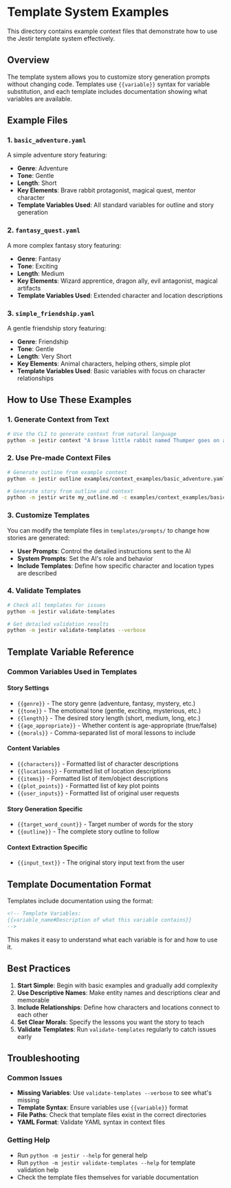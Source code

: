 # Template System Examples

This directory contains example context files that demonstrate how to use the Jestir template system effectively.

## Overview

The template system allows you to customize story generation prompts without changing code. Templates use `{{variable}}` syntax for variable substitution, and each template includes documentation showing what variables are available.

## Example Files

### 1. `basic_adventure.yaml`
A simple adventure story featuring:
- **Genre**: Adventure
- **Tone**: Gentle
- **Length**: Short
- **Key Elements**: Brave rabbit protagonist, magical quest, mentor character
- **Template Variables Used**: All standard variables for outline and story generation

### 2. `fantasy_quest.yaml`
A more complex fantasy story featuring:
- **Genre**: Fantasy
- **Tone**: Exciting
- **Length**: Medium
- **Key Elements**: Wizard apprentice, dragon ally, evil antagonist, magical artifacts
- **Template Variables Used**: Extended character and location descriptions

### 3. `simple_friendship.yaml`
A gentle friendship story featuring:
- **Genre**: Friendship
- **Tone**: Gentle
- **Length**: Very Short
- **Key Elements**: Animal characters, helping others, simple plot
- **Template Variables Used**: Basic variables with focus on character relationships

## How to Use These Examples

### 1. Generate Context from Text
```bash
# Use the CLI to generate context from natural language
python -m jestir context "A brave little rabbit named Thumper goes on an adventure to find the magical carrot that will save his village from the great drought." -o my_context.yaml
```

### 2. Use Pre-made Context Files
```bash
# Generate outline from example context
python -m jestir outline examples/context_examples/basic_adventure.yaml -o my_outline.md

# Generate story from outline and context
python -m jestir write my_outline.md -c examples/context_examples/basic_adventure.yaml -o my_story.md
```

### 3. Customize Templates
You can modify the template files in `templates/prompts/` to change how stories are generated:

- **User Prompts**: Control the detailed instructions sent to the AI
- **System Prompts**: Set the AI's role and behavior
- **Include Templates**: Define how specific character and location types are described

### 4. Validate Templates
```bash
# Check all templates for issues
python -m jestir validate-templates

# Get detailed validation results
python -m jestir validate-templates --verbose
```

## Template Variable Reference

### Common Variables Used in Templates

#### Story Settings
- `{{genre}}` - The story genre (adventure, fantasy, mystery, etc.)
- `{{tone}}` - The emotional tone (gentle, exciting, mysterious, etc.)
- `{{length}}` - The desired story length (short, medium, long, etc.)
- `{{age_appropriate}}` - Whether content is age-appropriate (true/false)
- `{{morals}}` - Comma-separated list of moral lessons to include

#### Content Variables
- `{{characters}}` - Formatted list of character descriptions
- `{{locations}}` - Formatted list of location descriptions
- `{{items}}` - Formatted list of item/object descriptions
- `{{plot_points}}` - Formatted list of key plot points
- `{{user_inputs}}` - Formatted list of original user requests

#### Story Generation Specific
- `{{target_word_count}}` - Target number of words for the story
- `{{outline}}` - The complete story outline to follow

#### Context Extraction Specific
- `{{input_text}}` - The original story input text from the user

## Template Documentation Format

Templates include documentation using the format:
```html
<!-- Template Variables:
{{variable_name#Description of what this variable contains}}
-->
```

This makes it easy to understand what each variable is for and how to use it.

## Best Practices

1. **Start Simple**: Begin with basic examples and gradually add complexity
2. **Use Descriptive Names**: Make entity names and descriptions clear and memorable
3. **Include Relationships**: Define how characters and locations connect to each other
4. **Set Clear Morals**: Specify the lessons you want the story to teach
5. **Validate Templates**: Run `validate-templates` regularly to catch issues early

## Troubleshooting

### Common Issues
- **Missing Variables**: Use `validate-templates --verbose` to see what's missing
- **Template Syntax**: Ensure variables use `{{variable}}` format
- **File Paths**: Check that template files exist in the correct directories
- **YAML Format**: Validate YAML syntax in context files

### Getting Help
- Run `python -m jestir --help` for general help
- Run `python -m jestir validate-templates --help` for template validation help
- Check the template files themselves for variable documentation
